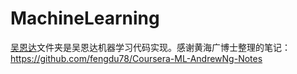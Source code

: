 # MachineLearning

[吴恩达](https://github.com/miaomaggie/MachineLearning/tree/master/%E5%90%B4%E6%81%A9%E8%BE%BE)文件夹是吴恩达机器学习代码实现。感谢黄海广博士整理的笔记：https://github.com/fengdu78/Coursera-ML-AndrewNg-Notes

